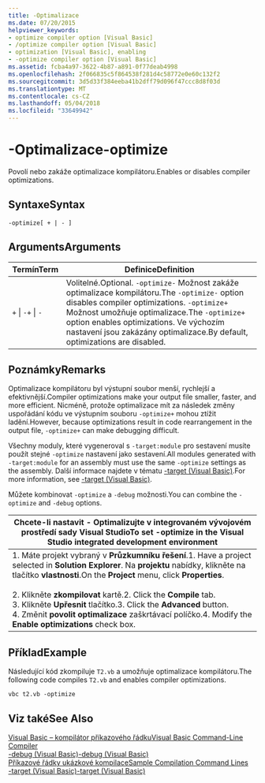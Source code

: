 ```yaml
---
title: -Optimalizace
ms.date: 07/20/2015
helpviewer_keywords:
- optimize compiler option [Visual Basic]
- /optimize compiler option [Visual Basic]
- optimization [Visual Basic], enabling
- -optimize compiler option [Visual Basic]
ms.assetid: fcba4a97-3622-4b87-a891-0f77deab4998
ms.openlocfilehash: 2f066835c5f864538f281d4c58772e0e60c132f2
ms.sourcegitcommit: 3d5d33f384eeba41b2dff79d096f47ccc8d8f03d
ms.translationtype: MT
ms.contentlocale: cs-CZ
ms.lasthandoff: 05/04/2018
ms.locfileid: "33649942"
---
```

# <a name="-optimize"></a><span data-ttu-id="48076-102">-Optimalizace</span><span class="sxs-lookup"><span data-stu-id="48076-102">-optimize</span></span>
<span data-ttu-id="48076-103">Povolí nebo zakáže optimalizace kompilátoru.</span><span class="sxs-lookup"><span data-stu-id="48076-103">Enables or disables compiler optimizations.</span></span>  
  
## <a name="syntax"></a><span data-ttu-id="48076-104">Syntaxe</span><span class="sxs-lookup"><span data-stu-id="48076-104">Syntax</span></span>  
  
```  
-optimize[ + | - ]  
```  
  
## <a name="arguments"></a><span data-ttu-id="48076-105">Arguments</span><span class="sxs-lookup"><span data-stu-id="48076-105">Arguments</span></span>  
  
|<span data-ttu-id="48076-106">Termín</span><span class="sxs-lookup"><span data-stu-id="48076-106">Term</span></span>|<span data-ttu-id="48076-107">Definice</span><span class="sxs-lookup"><span data-stu-id="48076-107">Definition</span></span>|  
|---|---|  
|<span data-ttu-id="48076-108">`+` &#124; `-`</span><span class="sxs-lookup"><span data-stu-id="48076-108">`+` &#124; `-`</span></span>|<span data-ttu-id="48076-109">Volitelné.</span><span class="sxs-lookup"><span data-stu-id="48076-109">Optional.</span></span> <span data-ttu-id="48076-110">`-optimize-` Možnost zakáže optimalizace kompilátoru.</span><span class="sxs-lookup"><span data-stu-id="48076-110">The `-optimize-` option disables compiler optimizations.</span></span> <span data-ttu-id="48076-111">`-optimize+` Možnost umožňuje optimalizace.</span><span class="sxs-lookup"><span data-stu-id="48076-111">The `-optimize+` option enables optimizations.</span></span> <span data-ttu-id="48076-112">Ve výchozím nastavení jsou zakázány optimalizace.</span><span class="sxs-lookup"><span data-stu-id="48076-112">By default, optimizations are disabled.</span></span>|  
  
## <a name="remarks"></a><span data-ttu-id="48076-113">Poznámky</span><span class="sxs-lookup"><span data-stu-id="48076-113">Remarks</span></span>  
 <span data-ttu-id="48076-114">Optimalizace kompilátoru byl výstupní soubor menší, rychlejší a efektivnější.</span><span class="sxs-lookup"><span data-stu-id="48076-114">Compiler optimizations make your output file smaller, faster, and more efficient.</span></span> <span data-ttu-id="48076-115">Nicméně, protože optimalizace mít za následek změny uspořádání kódu ve výstupním souboru `-optimize+` mohou ztížit ladění.</span><span class="sxs-lookup"><span data-stu-id="48076-115">However, because optimizations result in code rearrangement in the output file, `-optimize+` can make debugging difficult.</span></span>  
  
 <span data-ttu-id="48076-116">Všechny moduly, které vygeneroval s `-target:module` pro sestavení musíte použít stejné `-optimize` nastavení jako sestavení.</span><span class="sxs-lookup"><span data-stu-id="48076-116">All modules generated with `-target:module` for an assembly must use the same `-optimize` settings as the assembly.</span></span> <span data-ttu-id="48076-117">Další informace najdete v tématu [-target (Visual Basic)](../../../visual-basic/reference/command-line-compiler/target.md).</span><span class="sxs-lookup"><span data-stu-id="48076-117">For more information, see [-target (Visual Basic)](../../../visual-basic/reference/command-line-compiler/target.md).</span></span>  
  
 <span data-ttu-id="48076-118">Můžete kombinovat `-optimize` a `-debug` možnosti.</span><span class="sxs-lookup"><span data-stu-id="48076-118">You can combine the `-optimize` and `-debug` options.</span></span>  
  
|<span data-ttu-id="48076-119">Chcete-li nastavit - Optimalizujte v integrovaném vývojovém prostředí sady Visual Studio</span><span class="sxs-lookup"><span data-stu-id="48076-119">To set -optimize in the Visual Studio integrated development environment</span></span>|  
|---|  
|<span data-ttu-id="48076-120">1.  Máte projekt vybraný v **Průzkumníku řešení**.</span><span class="sxs-lookup"><span data-stu-id="48076-120">1.  Have a project selected in **Solution Explorer**.</span></span> <span data-ttu-id="48076-121">Na **projektu** nabídky, klikněte na tlačítko **vlastnosti**.</span><span class="sxs-lookup"><span data-stu-id="48076-121">On the **Project** menu, click **Properties**.</span></span><br />     <br /><span data-ttu-id="48076-122">2.  Klikněte **zkompilovat** kartě.</span><span class="sxs-lookup"><span data-stu-id="48076-122">2.  Click the **Compile** tab.</span></span><br /><span data-ttu-id="48076-123">3.  Klikněte **Upřesnit** tlačítko.</span><span class="sxs-lookup"><span data-stu-id="48076-123">3.  Click the **Advanced** button.</span></span><br /><span data-ttu-id="48076-124">4.  Změnit **povolit optimalizace** zaškrtávací políčko.</span><span class="sxs-lookup"><span data-stu-id="48076-124">4.  Modify the **Enable optimizations** check box.</span></span>|  
  
## <a name="example"></a><span data-ttu-id="48076-125">Příklad</span><span class="sxs-lookup"><span data-stu-id="48076-125">Example</span></span>  
 <span data-ttu-id="48076-126">Následující kód zkompiluje `T2.vb` a umožňuje optimalizace kompilátoru.</span><span class="sxs-lookup"><span data-stu-id="48076-126">The following code compiles `T2.vb` and enables compiler optimizations.</span></span>  
  
```console
vbc t2.vb -optimize  
```  
  
## <a name="see-also"></a><span data-ttu-id="48076-127">Viz také</span><span class="sxs-lookup"><span data-stu-id="48076-127">See Also</span></span>  
 [<span data-ttu-id="48076-128">Visual Basic – kompilátor příkazového řádku</span><span class="sxs-lookup"><span data-stu-id="48076-128">Visual Basic Command-Line Compiler</span></span>](../../../visual-basic/reference/command-line-compiler/index.md)  
 [<span data-ttu-id="48076-129">-debug (Visual Basic)</span><span class="sxs-lookup"><span data-stu-id="48076-129">-debug (Visual Basic)</span></span>](../../../visual-basic/reference/command-line-compiler/debug.md)  
 [<span data-ttu-id="48076-130">Příkazové řádky ukázkové kompilace</span><span class="sxs-lookup"><span data-stu-id="48076-130">Sample Compilation Command Lines</span></span>](../../../visual-basic/reference/command-line-compiler/sample-compilation-command-lines.md)  
 [<span data-ttu-id="48076-131">-target (Visual Basic)</span><span class="sxs-lookup"><span data-stu-id="48076-131">-target (Visual Basic)</span></span>](../../../visual-basic/reference/command-line-compiler/target.md)
